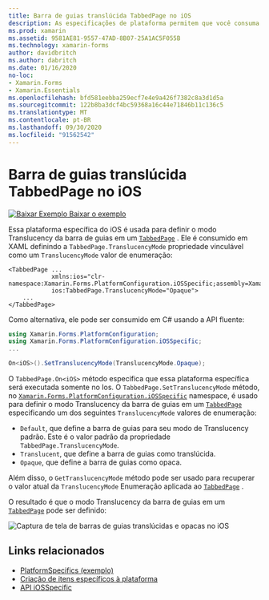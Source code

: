 ```yaml
---
title: Barra de guias translúcida TabbedPage no iOS
description: As especificações de plataforma permitem que você consuma a funcionalidade que só está disponível em uma plataforma específica, sem implementar renderizadores ou efeitos personalizados. Este artigo explica como consumir a plataforma específica do iOS que define o modo Translucency da barra de guias em um TabbedPage.
ms.prod: xamarin
ms.assetid: 9581AE81-9557-47AD-8B07-25A1AC5F055B
ms.technology: xamarin-forms
author: davidbritch
ms.author: dabritch
ms.date: 01/16/2020
no-loc:
- Xamarin.Forms
- Xamarin.Essentials
ms.openlocfilehash: bfd581eebba259ecf7e4e9a426f7382c8a3d1d5a
ms.sourcegitcommit: 122b8ba3dcf4bc59368a16c44e71846b11c136c5
ms.translationtype: MT
ms.contentlocale: pt-BR
ms.lasthandoff: 09/30/2020
ms.locfileid: "91562542"
---
```

# <a name="tabbedpage-translucent-tab-bar-on-ios"></a>Barra de guias translúcida TabbedPage no iOS

[![Baixar Exemplo](~/media/shared/download.png) Baixar o exemplo](https://docs.microsoft.com/samples/xamarin/xamarin-forms-samples/userinterface-platformspecifics)

Essa plataforma específica do iOS é usada para definir o modo Translucency da barra de guias em um [`TabbedPage`](xref:Xamarin.Forms.TabbedPage) . Ele é consumido em XAML definindo a `TabbedPage.TranslucencyMode` propriedade vinculável como um `TranslucencyMode` valor de enumeração:

```xaml
<TabbedPage ...
            xmlns:ios="clr-namespace:Xamarin.Forms.PlatformConfiguration.iOSSpecific;assembly=Xamarin.Forms.Core"
            ios:TabbedPage.TranslucencyMode="Opaque">
    ...
</TabbedPage>
```

Como alternativa, ele pode ser consumido em C# usando a API fluente:

```csharp
using Xamarin.Forms.PlatformConfiguration;
using Xamarin.Forms.PlatformConfiguration.iOSSpecific;
...

On<iOS>().SetTranslucencyMode(TranslucencyMode.Opaque);
```

O `TabbedPage.On<iOS>` método especifica que essa plataforma específica será executada somente no Ios. O `TabbedPage.SetTranslucencyMode` método, no [`Xamarin.Forms.PlatformConfiguration.iOSSpecific`](xref:Xamarin.Forms.PlatformConfiguration.iOSSpecific) namespace, é usado para definir o modo Translucency da barra de guias em um [`TabbedPage`](xref:Xamarin.Forms.TabbedPage) especificando um dos seguintes `TranslucencyMode` valores de enumeração:

- `Default`, que define a barra de guias para seu modo de Translucency padrão. Este é o valor padrão da propriedade `TabbedPage.TranslucencyMode`.
- `Translucent`, que define a barra de guias como translúcida.
- `Opaque`, que define a barra de guias como opaca.

Além disso, o `GetTranslucencyMode` método pode ser usado para recuperar o valor atual da `TranslucencyMode` Enumeração aplicada ao [`TabbedPage`](xref:Xamarin.Forms.TabbedPage) .

O resultado é que o modo Translucency da barra de guias em um [`TabbedPage`](xref:Xamarin.Forms.TabbedPage) pode ser definido:

![Captura de tela de barras de guias translúcidas e opacas no iOS](tabbedpage-translucent-tabbar-images/translucencymodes.png "Barras de guias translúcidas e opacas")

## <a name="related-links"></a>Links relacionados

- [PlatformSpecifics (exemplo)](/samples/xamarin/xamarin-forms-samples/userinterface-platformspecifics)
- [Criação de itens específicos à plataforma](~/xamarin-forms/platform/platform-specifics/index.md#creating-platform-specifics)
- [API iOSSpecific](xref:Xamarin.Forms.PlatformConfiguration.iOSSpecific)